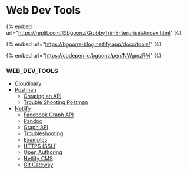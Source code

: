 # Web Dev Tools

{% embed url="https://replit.com/@bgoonz/GrubbyTrimEnterprise\#index.html" %}



{% embed url="https://bgoonz-blog.netlify.app/docs/tools/" %}

{% embed url="https://codepen.io/bgoonz/pen/NWgmzRM" %}



### WEB\_DEV\_TOOLS

* [Cloudinary](https://bryan-guner.gitbook.io/web-dev-hub-docs/web_dev_tools/cloudinary)
* [Postman](https://bryan-guner.gitbook.io/web-dev-hub-docs/web_dev_tools/postman/README)
  * [Creating an API](https://bryan-guner.gitbook.io/web-dev-hub-docs/web_dev_tools/postman/creating-an-api)
  * [Trouble Shooting Postman](https://bryan-guner.gitbook.io/web-dev-hub-docs/web_dev_tools/postman/trouble-shooting-postman)
* [Netlify](https://bryan-guner.gitbook.io/web-dev-hub-docs/web_dev_tools/netlify/README)
  * [Facebook Graph API](https://bryan-guner.gitbook.io/web-dev-hub-docs/web_dev_tools/netlify/facebook-graph-api)
  * [Pandoc](https://bryan-guner.gitbook.io/web-dev-hub-docs/web_dev_tools/netlify/pandoc)
  * [Graph API](https://bryan-guner.gitbook.io/web-dev-hub-docs/web_dev_tools/netlify/graph-api)
  * [Troubleshooting](https://bryan-guner.gitbook.io/web-dev-hub-docs/web_dev_tools/netlify/troubleshooting)
  * [Examples](https://bryan-guner.gitbook.io/web-dev-hub-docs/web_dev_tools/netlify/examples)
  * [HTTPS \(SSL\)](https://bryan-guner.gitbook.io/web-dev-hub-docs/web_dev_tools/netlify/https-ssl)
  * [Open Authoring](https://bryan-guner.gitbook.io/web-dev-hub-docs/web_dev_tools/netlify/open-authoring)
  * [Netlify CMS](https://bryan-guner.gitbook.io/web-dev-hub-docs/web_dev_tools/netlify/netlify-cms)
  * [Git Gateway](https://bryan-guner.gitbook.io/web-dev-hub-docs/web_dev_tools/netlify/git-gateway)



